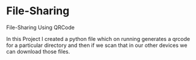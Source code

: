 # File-Sharing
File-Sharing Using QRCode 


In this Project I created a python file which on running generates a qrcode for a particular directory and then if we scan that in our other devices we can download those files.
